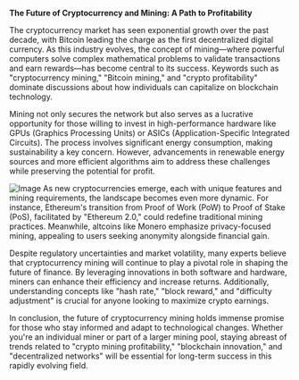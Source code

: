 **The Future of Cryptocurrency and Mining: A Path to Profitability**

The cryptocurrency market has seen exponential growth over the past decade, with Bitcoin leading the charge as the first decentralized digital currency. As this industry evolves, the concept of mining—where powerful computers solve complex mathematical problems to validate transactions and earn rewards—has become central to its success. Keywords such as "cryptocurrency mining," "Bitcoin mining," and "crypto profitability" dominate discussions about how individuals can capitalize on blockchain technology.

Mining not only secures the network but also serves as a lucrative opportunity for those willing to invest in high-performance hardware like GPUs (Graphics Processing Units) or ASICs (Application-Specific Integrated Circuits). The process involves significant energy consumption, making sustainability a key concern. However, advancements in renewable energy sources and more efficient algorithms aim to address these challenges while preserving the potential for profit. 


![Image](https://github.com/user-attachments/assets/31692037-0104-4703-abd1-696b6a7dd41b)
As new cryptocurrencies emerge, each with unique features and mining requirements, the landscape becomes even more dynamic. For instance, Ethereum's transition from Proof of Work (PoW) to Proof of Stake (PoS), facilitated by "Ethereum 2.0," could redefine traditional mining practices. Meanwhile, altcoins like Monero emphasize privacy-focused mining, appealing to users seeking anonymity alongside financial gain.

Despite regulatory uncertainties and market volatility, many experts believe that cryptocurrency mining will continue to play a pivotal role in shaping the future of finance. By leveraging innovations in both software and hardware, miners can enhance their efficiency and increase returns. Additionally, understanding concepts like "hash rate," "block reward," and "difficulty adjustment" is crucial for anyone looking to maximize crypto earnings.

In conclusion, the future of cryptocurrency mining holds immense promise for those who stay informed and adapt to technological changes. Whether you're an individual miner or part of a larger mining pool, staying abreast of trends related to "crypto mining profitability," "blockchain innovation," and "decentralized networks" will be essential for long-term success in this rapidly evolving field.